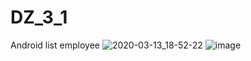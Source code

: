 # DZ_3_1
Android list employee
![2020-03-13_18-52-22](https://user-images.githubusercontent.com/58872563/76623075-f29d1980-655c-11ea-9a16-93fa0fef1ef5.png)
![image](https://user-images.githubusercontent.com/58872563/76623281-5de6eb80-655d-11ea-984a-8fffb192f565.png)
